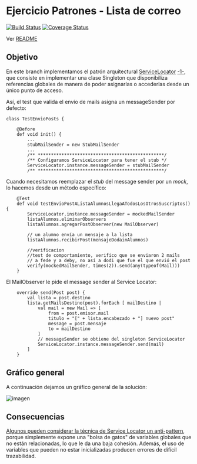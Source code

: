 # Ejercicio Patrones - Lista de correo

[![Build Status](https://travis-ci.com/uqbar-project/eg-lista-correo-xtend.svg?branch=service-locator)](https://travis-ci.com/uqbar-project/eg-lista-correo-xtend) [![Coverage Status](https://coveralls.io/repos/github/uqbar-project/eg-lista-correo-xtend/badge.svg?branch=service-locator&service=github)](https://coveralls.io/github/uqbar-project/eg-lista-correo-xtend?branch=service-locator&service=github)

Ver [README](https://github.com/uqbar-project/eg-lista-correo-xtend/blob/master/README.md)


## Objetivo

En este branch implementamos el patrón arquitectural [ServiceLocator](https://en.wikipedia.org/wiki/Service_locator_pattern) [-1-](http://www.oracle.com/technetwork/java/servicelocator-137181.html), que consiste en implementar una clase Singleton que disponibiliza referencias globales de manera de poder asignarlas o accederlas desde un único punto de acceso.

Así, el test que valida el envío de mails asigna un messageSender por defecto:

```xtend
class TestEnvioPosts {

	@Before
	def void init() {
		...
		stubMailSender = new StubMailSender
		...
		/** ************************************************/
		/** Configuramos ServiceLocator para tener el stub */	
		ServiceLocator.instance.messageSender = stubMailSender
		/** ************************************************/

```

Cuando necesitamos reemplazar el _stub_ del message sender por un _mock_, lo hacemos desde un método específico:

```xtend
	@Test
	def void testEnvioPostAListaAlumnosLlegaATodosLosOtrosSuscriptos() {
		ServiceLocator.instance.messageSender = mockedMailSender
		listaAlumnos.eliminarObservers
		listaAlumnos.agregarPostObserver(new MailObserver)

		// un alumno envía un mensaje a la lista
		listaAlumnos.recibirPost(mensajeDodainAlumnos)

		//verificacion
		//test de comportamiento, verifico que se enviaron 2 mails 
		// a fede y a deby, no así a dodi que fue el que envió el post
		verify(mockedMailSender, times(2)).send(any(typeof(Mail)))
	}
```

El MailObserver le pide el message sender al Service Locator:

```xtend
	override send(Post post) {
		val lista = post.destino
		lista.getMailsDestino(post).forEach [ mailDestino |
			val mail = new Mail => [
				from = post.emisor.mail
				titulo = "[" + lista.encabezado + "] nuevo post"
				message = post.mensaje
				to = mailDestino
			]
			// messageSender se obtiene del singleton ServiceLocator
			ServiceLocator.instance.messageSender.send(mail)
		]
	}
```

## Gráfico general

A continuación dejamos un gráfico general de la solución:

![imagen](imagen/DI-ServiceLocator.png)


## Consecuencias

[Algunos pueden considerar la técnica de Service Locator un anti-pattern](http://blog.ploeh.dk/2010/02/03/ServiceLocatorisanAnti-Pattern/), porque simplemente expone una "bolsa de gatos" de variables globales que no están relacionadas, lo que le da una baja cohesión. Además, el uso de variables que pueden no estar inicializadas producen errores de difícil trazabilidad.
